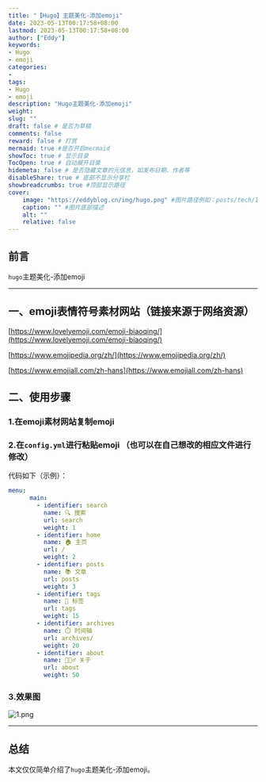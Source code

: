 ```yaml
---
title: "【Hugo】主题美化-添加emoji"
date: 2023-05-13T00:17:58+08:00
lastmod: 2023-05-13T00:17:58+08:00
author: ["Eddy"]
keywords: 
- Hugo
- emoji
categories: 
- 
tags: 
- Hugo
- emoji
description: "Hugo主题美化-添加emoji"
weight:
slug: ""
draft: false # 是否为草稿
comments: false
reward: false # 打赏
mermaid: true #是否开启mermaid
showToc: true # 显示目录
TocOpen: true # 自动展开目录
hidemeta: false # 是否隐藏文章的元信息，如发布日期、作者等
disableShare: true # 底部不显示分享栏
showbreadcrumbs: true #顶部显示路径
cover:
    image: "https://eddyblog.cn/img/hugo.png" #图片路径例如：posts/tech/123/123.png
    caption: "" #图片底部描述
    alt: ""
    relative: false
---
```

## 前言

`hugo`主题美化-添加emoji

---

## 一、emoji表情符号素材网站（链接来源于网络资源）

[https://www.lovelyemoji.com/emoji-biaoqing/](https://www.lovelyemoji.com/emoji-biaoqing/)

[https://www.emojipedia.org/zh/](https://www.emojipedia.org/zh/)

[https://www.emojiall.com/zh-hans](https://www.emojiall.com/zh-hans)

## 二、使用步骤

### 1.在emoji素材网站复制emoji

### 2.在`config.yml`进行粘贴emoji （也可以在自己想改的相应文件进行修改）

代码如下（示例）：

```YAML
menu:
      main:
        - identifier: search
          name: 🔍 搜索
          url: search
          weight: 1
        - identifier: home
          name: 🏠 主页
          url: /
          weight: 2
        - identifier: posts
          name: 📚 文章
          url: posts
          weight: 3
        - identifier: tags
          name: 🧩 标签
          url: tags
          weight: 15
        - identifier: archives
          name: ⏱️ 时间轴
          url: archives/
          weight: 20
        - identifier: about
          name: 🙋🏻‍♂️ 关于
          url: about
          weight: 50
```

### 3.效果图

![1.png](https://cdn.jsdelivr.net/gh/EddyCliff/ChartBed/Hugo_emoji/1.png)

---

## 总结

本文仅仅简单介绍了`hugo`主题美化-添加emoji。









